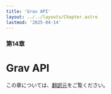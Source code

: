 ```yaml
---
title: 'Grav API'
layout: ../../layouts/Chapter.astro
lastmod: '2025-04-14'
---
```

### 第14章

# Grav API

この章については、[翻訳元](https://learn.getgrav.org/api)をご覧ください。

